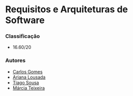 # Requisitos e Arquiteturas de Software


### Classificação
 
 * 16.60/20

### Autores
* [Carlos Gomes](https://github.com/CGDEX)
* [Ariana Lousada](https://github.com/arbl42)
* [Tiago Sousa](https://github.com/Existency)
* [Márcia Teixeira](https://github.com/teixeiramarcia)
 
